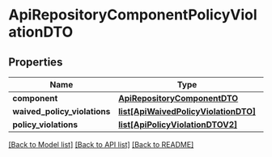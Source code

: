 # ApiRepositoryComponentPolicyViolationDTO

## Properties
Name | Type | Description | Notes
------------ | ------------- | ------------- | -------------
**component** | [**ApiRepositoryComponentDTO**](ApiRepositoryComponentDTO.md) |  | [optional] 
**waived_policy_violations** | [**list[ApiWaivedPolicyViolationDTO]**](ApiWaivedPolicyViolationDTO.md) |  | [optional] 
**policy_violations** | [**list[ApiPolicyViolationDTOV2]**](ApiPolicyViolationDTOV2.md) |  | [optional] 

[[Back to Model list]](../README.md#documentation-for-models) [[Back to API list]](../README.md#documentation-for-api-endpoints) [[Back to README]](../README.md)

